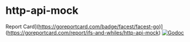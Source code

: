 # http-api-mock

Report Card](https://goreportcard.com/badge/facest/facest-go)](https://goreportcard.com/report/ifs-and-whiles/http-api-mock)
[![Godoc](http://img.shields.io/badge/godoc-reference-blue.svg?style=flat)](https://godoc.org/github.com/ifs-and-whiles/http-api-mock)